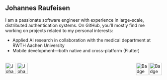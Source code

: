 ## Johannes Raufeisen

I am a passionate software engineer with experience in large-scale, distributed authentication systems.
On GitHub, you'll mostly find me working on projects related to my personal interests:
* Applied AI research in collaboration with the medical department at RWTH Aachen University
* Mobile development—both native and cross-platform (Flutter)

<br>

<a href="https://www.linkedin.com/in/johannes-raufeisen" target="_blank" rel="nofollow">
  <img align="left" alt="Johannes' Linkdein" width="35px" src="https://user-images.githubusercontent.com/3852580/200176467-15f2d5f7-3074-4250-a4b7-bd819b0ac91c.png" />
</a>
<a href="https://stackoverflow.com/users/2641242/jora" target="_blank" rel="nofollow">
  <img align="left" alt="Johannes' Stackoverflow" width="35px" src="https://user-images.githubusercontent.com/3852580/200176343-23b9fdf0-c113-4d8f-b89a-f9ac2646a310.svg" />
</a>
<a href="https://www.credly.com/badges/6bf476e6-fb49-4652-b441-a40eca36e2a8/public_url" target="_blank" rel="nofollow">
  <img align="right" alt="Badge" width="40px" src="https://images.credly.com/size/680x680/images/c9ed294b-f8ac-48fa-a8c3-96dab1f110f2/image.png" />
</a>
<a href="https://www.credly.com/badges/6d086531-f1fa-4d93-8a16-83c91ba5ebe3/public_url" target="_blank" rel="nofollow">
  <img align="right" alt="Badge" width="40px" src="https://images.credly.com/size/680x680/images/024d0122-724d-4c5a-bd83-cfe3c4b7a073/image.png" />
</a>

